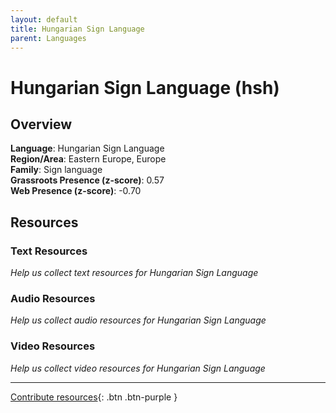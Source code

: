 ```yaml
---
layout: default
title: Hungarian Sign Language
parent: Languages
---
```


# Hungarian Sign Language (hsh)

## Overview

**Language**: Hungarian Sign Language  
**Region/Area**: Eastern Europe, Europe  
**Family**: Sign language  
**Grassroots Presence (z-score)**: 0.57  
**Web Presence (z-score)**: -0.70  

## Resources

### Text Resources
*Help us collect text resources for Hungarian Sign Language*

### Audio Resources
*Help us collect audio resources for Hungarian Sign Language*

### Video Resources
*Help us collect video resources for Hungarian Sign Language*

---

[Contribute resources](https://forms.office.com/e/1SfLJx3u1r){: .btn .btn-purple }
